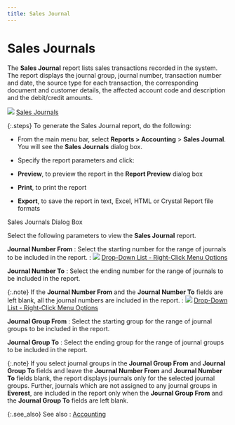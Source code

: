 ```yaml
---
title: Sales Journal
---
```


# Sales Journals


The **Sales Journal** report lists  sales transactions recorded in the system. The report displays the journal  group, journal number, transaction number and date, the source type for  each transaction, the corresponding document and customer details, the  affected account code and description and the debit/credit amounts.


![]({{site.rpt_baseurl}}/img/lens.gif) [Sales  Journals]({{site.acc_chm}}/sales/sales-journals-browser/sales_journal_browser.html)


{:.steps}
To generate the Sales Journal report, do the following:

- From the main  menu bar, select **Reports &gt; Accounting**  > **Sales Journal**. You will see  the **Sales Journals** dialog box.
- Specify the  report parameters and click:


- **Preview**,  to preview the report in the **Report Preview** dialog box
- **Print**,  to print the report
- **Export**,  to save the report in text, Excel, HTML or Crystal Report file formats



Sales Journals Dialog Box


Select the following parameters to view the **Sales 
 Journal** report.


**Journal Number From**
: Select the starting number for the range of journals  to be included in the report.
: ![]({{site.rpt_baseurl}}/img/lens.gif) [Drop-Down  List - Right-Click Menu Options]({{site.rpt_baseurl}}/common-report-options/drop_down_button_and_menu_options.html)


**Journal Number To**
: Select the ending number for the range of journals  to be included in the report.


{:.note}
If the **Journal 
 Number From** and the **Journal Number 
 To** fields are left blank, all the journal numbers are included  in the report.
: ![]({{site.rpt_baseurl}}/img/lens.gif) [Drop-Down  List - Right-Click Menu Options]({{site.rpt_baseurl}}/common-report-options/drop_down_button_and_menu_options.html)


**Journal Group From**
: Select the starting group for the range of journal  groups to be included in the report.


**Journal Group To**
: Select the ending group for the range of journal  groups to be included in the report.


{:.note}
If you select journal groups in the **Journal Group From** and **Journal 
 Group To** fields and leave the **Journal 
 Number From** and **Journal Number 
 To** fields blank, the report displays journals only for the selected  journal groups. Further, journals which are not assigned to any journal  groups in **Everest**, are included  in the report only when the **Journal Group 
 From** and the **Journal Group To**  fields are left blank.


{:.see_also}
See also
: [Accounting]({{site.rpt_baseurl}}/everest-reports/accounting/accounting.html)
